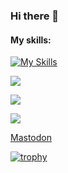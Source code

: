 ### Hi there 👋

#### My skills:
[![My Skills](https://skillicons.dev/icons?i=linux,git,neovim,vim,java,cs,html,js,md,css,arduino,idea,discord,rust,bash,c)](https://skillicons.dev)

![ ](https://komarev.com/ghpvc/?username=TudbuT&style=flat-square&color=blueviolet)

![ ](https://github-readme-stats.vercel.app/api?username=TudbuT&show_icons=true&theme=dracula)

![ ](https://github-readme-stats.vercel.app/api/top-langs/?username=TudbuT&theme=dracula&show_icons=true)

<a rel="me" href="https://tech.lgbt/@TudbuT">Mastodon</a>

[![trophy](https://github-profile-trophy.vercel.app/?username=TudbuT)](https://github.com/ryo-ma/github-profile-trophy)
